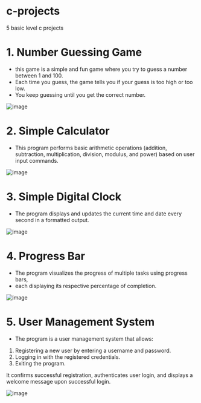 # c-projects

5 basic level c projects

# 1. Number Guessing Game
- this game is a simple and fun game where you try to guess a number between 1 and 100.
- Each time you guess, the game tells you if your guess is too high or too low.
- You keep guessing until you get the correct number.

![image](https://github.com/user-attachments/assets/75a50b13-d4ac-4cac-8d67-a10ae8fe1fc5)

# 2. Simple Calculator
- This program performs basic arithmetic operations (addition, subtraction, multiplication, division, modulus, and power) based on user input commands.

![image](https://github.com/user-attachments/assets/db03c160-91ff-4362-8a65-b6419b653c66)

# 3. Simple Digital Clock
- The program displays and updates the current time and date every second in a formatted output.

![image](https://github.com/user-attachments/assets/8e5b6a7b-f470-4e87-98dc-98953ee4f3e3)

# 4. Progress Bar
- The program visualizes the progress of multiple tasks using progress bars,
- each displaying its respective percentage of completion.

![image](https://github.com/user-attachments/assets/69f2fb7c-d440-487a-83c1-f11ecc49a9a4)

# 5. User Management System
- The program is a user management system that allows:  
1. Registering a new user by entering a username and password.  
2. Logging in with the registered credentials.  
3. Exiting the program.  

It confirms successful registration, authenticates user login, and displays a welcome message upon successful login.

![image](https://github.com/user-attachments/assets/862a87a3-7f71-4fc6-a207-015cefcc7ef0)
